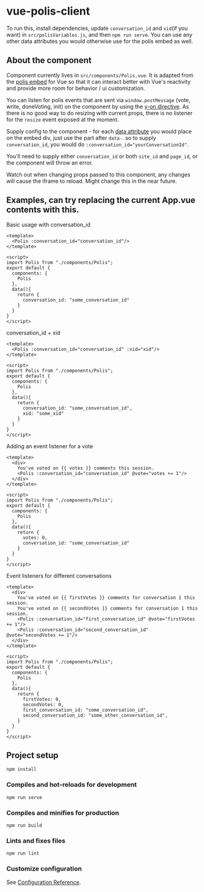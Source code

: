 # vue-polis-client
To run this, install dependencies, update `conversation_id` and `xid`(if you want) in `src/polisVariables.js`, and then `npm run serve`. You can use any other data attributes you would otherwise use for the polis embed as well.

## About the component
Component currently lives in `src/components/Polis.vue`. It is adapted from the [polis embed](https://pol.is/embed.js) for Vue so that it can interact better with Vue's reactivity and provide more room for behavior / ui customization.

You can listen for polis events that are sent via `window.postMessage` (vote, write, doneVoting, init) on the component by using the [v-on directive](https://vuejs.org/v2/guide/events.html). As there is no good way to do resizing with current props, there is no listener for the `resize` event exposed at the moment.

Supply config to the component - for each [data attribute](https://roamresearch.com/#/app/polis-methods/page/urQE1Ik_L) you would place on the embed div, just use the part after `data-`. so to supply `conversation_id`, you would do `:conversation_id="yourConversationId"`.

You'll need to supply either `conversation_id` or both `site_id` and `page_id`, or the component will throw an error.

Watch out when changing props passed to this component, any changes will cause the iframe to reload. Might change this in the near future.

## Examples, can try replacing the current App.vue contents with this.
Basic usage with conversation_id
```
<template>
  <Polis :conversation_id="conversation_id"/>
</template>

<script>
import Polis from "./components/Polis";
export default {
  components: {
    Polis
  },
  data(){
    return {
      conversation_id: "some_conversation_id"
    }
  }
}
</script>
```

conversation_id + xid
```
<template>
  <Polis :conversation_id="conversation_id" :xid="xid"/>
</template>

<script>
import Polis from "./components/Polis";
export default {
  components: {
    Polis
  },
  data(){
    return {
      conversation_id: "some_conversation_id",
      xid: "some_xid"
    }
  }
}
</script>
```


Adding an event listener for a vote
```
<template>
  <div>
    You've voted on {{ votes }} comments this session.
    <Polis :conversation_id="conversation_id" @vote="votes += 1"/>
  </div>
</template>

<script>
import Polis from "./components/Polis";
export default {
  components: {
    Polis
  },
  data(){
    return {
      votes: 0,
      conversation_id: "some_conversation_id"
    }
  }
}
</script>
```

Event listeners for different conversations
```
<template>
  <div>
    You've voted on {{ firstVotes }} comments for conversation 1 this session.
    You've voted on {{ secondVotes }} comments for conversation 1 this session.
    <Polis :conversation_id="first_conversation_id" @vote="firstVotes += 1"/>
    <Polis :conversation_id="second_conversation_id" @vote="secondVotes += 1"/>
  </div>
</template>

<script>
import Polis from "./components/Polis";
export default {
  components: {
    Polis
  },
  data(){
    return {
      firstVotes: 0,
      secondVotes: 0,
      first_conversation_id: "some_conversation_id",
      second_conversation_id: "some_other_conversation_id",
    }
  }
}
</script>
```

## Project setup
```
npm install
```

### Compiles and hot-reloads for development
```
npm run serve
```

### Compiles and minifies for production
```
npm run build
```

### Lints and fixes files
```
npm run lint
```

### Customize configuration
See [Configuration Reference](https://cli.vuejs.org/config/).

